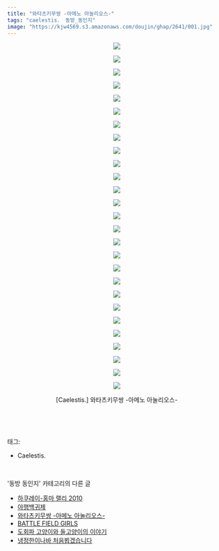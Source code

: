 ```yaml
---
title: "와타츠키무쌍 -아메노 아눌리오스-"
tags: "caelestis． 동방_동인지"
image: "https://kjw4569.s3.amazonaws.com/doujin/ghap/2641/001.jpg"
---
```

<div class="article">
<p style="text-align: center; clear: none; float: none;"><img src="{{ site.imgserver3 }}/ghap/2641/001.jpg"/></p>
<p style="text-align: center; clear: none; float: none;"><img src="{{ site.imgserver3 }}/ghap/2641/002.jpg"/></p>
<p style="text-align: center; clear: none; float: none;"><img src="{{ site.imgserver3 }}/ghap/2641/003.jpg"/></p>
<p style="text-align: center; clear: none; float: none;"><img src="{{ site.imgserver3 }}/ghap/2641/004.jpg"/></p>
<p style="text-align: center; clear: none; float: none;"><img src="{{ site.imgserver3 }}/ghap/2641/005.jpg"/></p>
<p style="text-align: center; clear: none; float: none;"><img src="{{ site.imgserver3 }}/ghap/2641/006.jpg"/></p>
<p style="text-align: center; clear: none; float: none;"><img src="{{ site.imgserver3 }}/ghap/2641/007.jpg"/></p>
<p style="text-align: center; clear: none; float: none;"><img src="{{ site.imgserver3 }}/ghap/2641/008.jpg"/></p>
<p style="text-align: center; clear: none; float: none;"><img src="{{ site.imgserver3 }}/ghap/2641/009.jpg"/></p>
<p style="text-align: center; clear: none; float: none;"><img src="{{ site.imgserver3 }}/ghap/2641/010.jpg"/></p>
<p style="text-align: center; clear: none; float: none;"><img src="{{ site.imgserver3 }}/ghap/2641/011.jpg"/></p>
<p style="text-align: center; clear: none; float: none;"><img src="{{ site.imgserver3 }}/ghap/2641/012.jpg"/></p>
<p style="text-align: center; clear: none; float: none;"><img src="{{ site.imgserver3 }}/ghap/2641/013.jpg"/></p>
<p style="text-align: center; clear: none; float: none;"><img src="{{ site.imgserver3 }}/ghap/2641/014.jpg"/></p>
<p style="text-align: center; clear: none; float: none;"><img src="{{ site.imgserver3 }}/ghap/2641/015.jpg"/></p>
<p style="text-align: center; clear: none; float: none;"><img src="{{ site.imgserver3 }}/ghap/2641/016.jpg"/></p>
<p style="text-align: center; clear: none; float: none;"><img src="{{ site.imgserver3 }}/ghap/2641/017.jpg"/></p>
<p style="text-align: center; clear: none; float: none;"><img src="{{ site.imgserver3 }}/ghap/2641/018.jpg"/></p>
<p style="text-align: center; clear: none; float: none;"><img src="{{ site.imgserver3 }}/ghap/2641/019.jpg"/></p>
<p style="text-align: center; clear: none; float: none;"><img src="{{ site.imgserver3 }}/ghap/2641/020.jpg"/></p>
<p style="text-align: center; clear: none; float: none;"><img src="{{ site.imgserver3 }}/ghap/2641/021.jpg"/></p>
<p style="text-align: center; clear: none; float: none;"><img src="{{ site.imgserver3 }}/ghap/2641/022.jpg"/></p>
<p style="text-align: center; clear: none; float: none;"><img src="{{ site.imgserver3 }}/ghap/2641/023.jpg"/></p>
<p style="text-align: center; clear: none; float: none;"><img src="{{ site.imgserver3 }}/ghap/2641/024.jpg"/></p>
<p style="text-align: center; clear: none; float: none;"><img src="{{ site.imgserver3 }}/ghap/2641/025.jpg"/></p>
<p style="text-align: center; clear: none; float: none;"><img src="{{ site.imgserver3 }}/ghap/2641/026.jpg"/></p>
<p style="text-align: center; clear: none; float: none;"><img src="{{ site.imgserver3 }}/ghap/2641/027.jpg"/></p>
<p style="text-align: center; clear: none; float: none;">[Caelestis.] 와타츠키무쌍 -아메노 아눌리오스-</p>
<p><br/></p>
</div><br/>
<div class="tagTrail">
<p>태그: </p>
<ul>
<li>Caelestis.</li>
</ul>
</div><br/>
<div class="another">
<p>'동방 동인지' 카테고리의 다른 글</p>
<ul>
<li><a href="/ghap_2643">하쿠레이-홍마 랠리 2010</a></li>
<li><a href="/ghap_2642">야행백귀제</a></li>
<li><a href="/ghap_2641">와타츠키무쌍 -아메노 아눌리오스-</a></li>
<li><a href="/ghap_2640">BATTLE FIELD GIRLS</a></li>
<li><a href="/ghap_2639">도회파 고양이와 들고양이의 이야기</a></li>
<li><a href="/ghap_2638">냉정한이나바 처음뵙겠습니다</a></li>
</ul>
</div><br/>
<div class="cb_module cb_fluid">
<div class="cb_wrt cb_profile">
</div><!-- commentList close -->
</div><br/>

